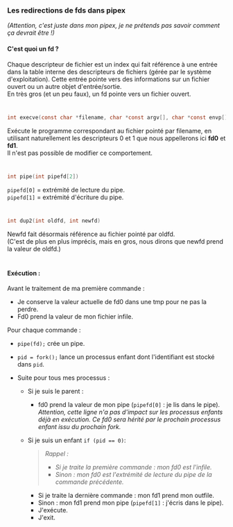 ### Les redirections de fds dans pipex  
*(Attention, c'est juste dans mon pipex, je ne prétends pas savoir comment ça devrait être !)* 

#### C'est quoi un fd ?
Chaque descripteur de fichier est un index qui fait référence à une entrée dans la table interne des descripteurs de fichiers (gérée par le système d'exploitation). Cette entrée pointe vers des informations sur un fichier ouvert ou un autre objet d'entrée/sortie.  
En très gros (et un peu faux), un fd pointe vers un fichier ouvert. 
#

```c
int execve(const char *filename, char *const argv[], char *const envp[])
```
Exécute le programme correspondant au fichier pointé par filename, en utilisant naturellement les descripteurs 0 et 1 que nous appellerons ici **fd0** et **fd1**.   
Il n'est pas possible de modifier ce comportement.
#

```c
int pipe(int pipefd[2])
```
`pipefd[0]` = extrémité de lecture du pipe.  
`pipefd[1]` = extrémité d'écriture du pipe.
#

```c
int dup2(int oldfd, int newfd)
```
Newfd fait désormais référence au fichier pointé par oldfd.  
(C'est de plus en plus imprécis, mais en gros, nous dirons que newfd prend la valeur de oldfd.)
#

#### Exécution : 

Avant le traitement de ma première commande :    
- Je conserve la valeur actuelle de fd0 dans une tmp pour ne pas la perdre.
- Fd0 prend la valeur de mon fichier infile.

Pour chaque commande :  
 - `pipe(fd);` crée un pipe.
 - `pid = fork();` lance un processus enfant dont l'identifiant est stocké dans `pid`.

 - Suite pour tous mes processus : 
   - Si je suis le parent :
     - fd0 prend la valeur de mon pipe (`pipefd[0]` : je lis dans le pipe). *Attention, cette ligne n'a pas d'impact sur les processus enfants déjà en exécution. Ce fd0 sera hérité par le prochain processus enfant issu du prochain fork.*


    - Si je suis un enfant  `if (pid == 0)`:

      >  *Rappel :*
      >  - *Si je traite la première commande : mon fd0 est l'infile.*
      >  - *Sinon : mon fd0 est l'extrémité de lecture du pipe de la commande précédente.*

        - Si je traite la dernière commande : mon fd1 prend mon outfile.
      - Sinon : mon fd1 prend mon pipe (`pipefd[1]` : j'écris dans le pipe).
      - J'exécute.
      - J'exit.
#
